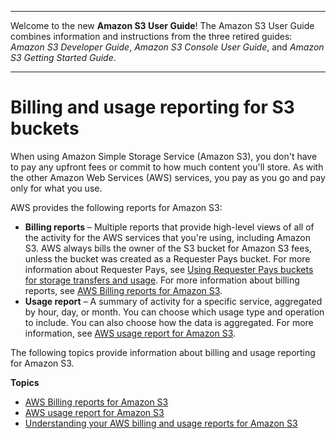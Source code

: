 --------

Welcome to the new **Amazon S3 User Guide**\! The Amazon S3 User Guide combines information and instructions from the three retired guides: *Amazon S3 Developer Guide*, *Amazon S3 Console User Guide*, and *Amazon S3 Getting Started Guide*\.

--------

# Billing and usage reporting for S3 buckets<a name="BucketBilling"></a>

When using Amazon Simple Storage Service \(Amazon S3\), you don't have to pay any upfront fees or commit to how much content you'll store\. As with the other Amazon Web Services \(AWS\) services, you pay as you go and pay only for what you use\.

AWS provides the following reports for Amazon S3:
+ **Billing reports** – Multiple reports that provide high\-level views of all of the activity for the AWS services that you're using, including Amazon S3\. AWS always bills the owner of the S3 bucket for Amazon S3 fees, unless the bucket was created as a Requester Pays bucket\. For more information about Requester Pays, see [Using Requester Pays buckets for storage transfers and usage](RequesterPaysBuckets.md)\. For more information about billing reports, see [AWS Billing reports for Amazon S3](aws-billing-reports.md)\.
+ **Usage report** – A summary of activity for a specific service, aggregated by hour, day, or month\. You can choose which usage type and operation to include\. You can also choose how the data is aggregated\. For more information, see [AWS usage report for Amazon S3](aws-usage-report.md)\.

The following topics provide information about billing and usage reporting for Amazon S3\.

**Topics**
+ [AWS Billing reports for Amazon S3](aws-billing-reports.md)
+ [AWS usage report for Amazon S3](aws-usage-report.md)
+ [Understanding your AWS billing and usage reports for Amazon S3](aws-usage-report-understand.md)